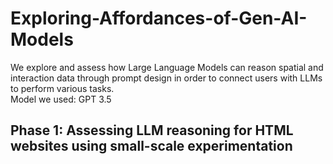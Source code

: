 # Exploring-Affordances-of-Gen-AI-Models
We explore and assess how Large Language Models can reason spatial and interaction data through prompt design in order to connect users with LLMs to perform various tasks. <br>
Model we used: GPT 3.5<br>


## Phase 1: Assessing LLM reasoning for HTML websites using small-scale experimentation
